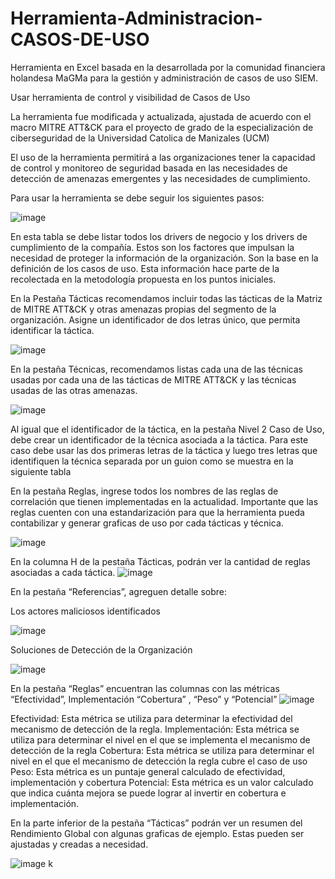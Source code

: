 # Herramienta-Administracion-CASOS-DE-USO

Herramienta en Excel basada en la desarrollada por la comunidad financiera holandesa MaGMa para la gestión y administración de casos de uso SIEM.

Usar herramienta de control y visibilidad de Casos de Uso

La herramienta fue modificada y actualizada, ajustada de acuerdo con el macro MITRE ATT&CK para el proyecto de grado de la especialización de ciberseguridad de la Universidad Catolica de Manizales (UCM)

El uso de la herramienta permitirá a las organizaciones tener la capacidad de control y monitoreo de seguridad basada en las necesidades de detección de amenazas emergentes y las necesidades de cumplimiento.


Para usar la herramienta se debe seguir los siguientes pasos:

![image](https://github.com/MigCHZ/Herramienta-Administracion-CASOS-DE-USO/assets/134456656/edac608e-1fd4-4b8f-b303-2be82389911d)


En esta tabla se debe listar todos los drivers de negocio y los drivers de cumplimiento de la compañía. Estos son los factores que impulsan la necesidad de proteger la información de la organización. Son la base en la definición de los casos de uso.
Esta información hace parte de la recolectada en la metodología propuesta en los puntos iniciales.


En la Pestaña Tácticas recomendamos incluir todas las tácticas de la Matriz de MITRE ATT&CK y otras amenazas propias del segmento de la organización. 
Asigne un identificador de dos letras único, que permita identificar la táctica.

![image](https://github.com/MigCHZ/Herramienta-Administracion-CASOS-DE-USO/assets/134456656/75c842bc-7073-471f-8529-1306bd6e3b4c)

En la pestaña Técnicas, recomendamos listas cada una de las técnicas usadas por cada una de las tácticas de MITRE ATT&CK y las técnicas usadas de las otras amenazas.

![image](https://github.com/MigCHZ/Herramienta-Administracion-CASOS-DE-USO/assets/134456656/b6cdc55d-6093-4e4a-b765-ab85879664a9)

Al igual que el identificador de la táctica, en la pestaña Nivel 2 Caso de Uso, debe crear un identificador de la técnica asociada a la táctica. Para este caso debe usar las dos primeras letras de la táctica y luego tres letras que identifiquen la técnica separada por un guion como se muestra en la siguiente tabla

En la pestaña Reglas, ingrese todos los nombres de las reglas de correlación que tienen implementadas en la actualidad.
Importante que las reglas cuenten con una estandarización para que la herramienta pueda contabilizar y generar graficas de uso por cada tácticas y técnica.

![image](https://github.com/MigCHZ/Herramienta-Administracion-CASOS-DE-USO/assets/134456656/a317c7c9-ea7c-45d9-92d8-fa6ba7955754)

En la columna H de la pestaña Tácticas, podrán ver la cantidad de reglas asociadas a cada táctica.
![image](https://github.com/MigCHZ/Herramienta-Administracion-CASOS-DE-USO/assets/134456656/68326bbe-17a8-43cd-9ec0-2c9ee9c0bcb5)

En la pestaña “Referencias”, agreguen detalle sobre:

Los actores maliciosos identificados 

![image](https://github.com/MigCHZ/Herramienta-Administracion-CASOS-DE-USO/assets/134456656/dd948737-dcee-4f6b-9adb-f4273967d78b)


Soluciones de Detección de la Organización 

![image](https://github.com/MigCHZ/Herramienta-Administracion-CASOS-DE-USO/assets/134456656/f3220240-2337-4dbf-9078-1a9d266f0557)


En la pestaña “Reglas” encuentran las columnas con las métricas “Efectividad”, Implementación “Cobertura” , “Peso” y “Potencial”
![image](https://github.com/MigCHZ/Herramienta-Administracion-CASOS-DE-USO/assets/134456656/2985dd25-4c47-4f31-8af2-0468a9bcf7e5)

Efectividad:  Esta métrica se utiliza para determinar la efectividad del mecanismo de detección de la regla.
Implementación: Esta métrica se utiliza para determinar el nivel en el que se implementa el mecanismo de detección de la regla 
Cobertura: Esta métrica se utiliza para determinar el nivel en el que el mecanismo de detección la regla cubre el caso de uso
Peso: Esta métrica es un puntaje general calculado de efectividad, implementación y cobertura
Potencial: Esta métrica es un valor calculado que indica cuánta mejora se puede lograr al invertir en cobertura e implementación.

En la parte inferior de la pestaña “Tácticas” podrán ver un resumen del Rendimiento Global con algunas graficas de ejemplo. Estas pueden ser ajustadas y creadas a necesidad.

![image](https://github.com/MigCHZ/Herramienta-Administracion-CASOS-DE-USO/assets/134456656/f10e91fe-b4c9-4f8c-b9e4-fc2b87f6085d)
k







